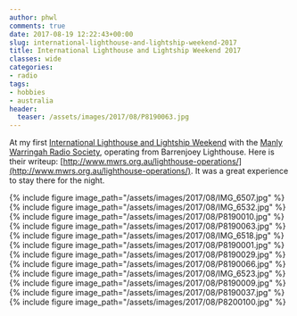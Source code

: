 ```yaml
---
author: phwl
comments: true
date: 2017-08-19 12:22:43+00:00
slug: international-lighthouse-and-lightship-weekend-2017
title: International Lighthouse and Lightship Weekend 2017
classes: wide
categories:
- radio
tags:
- hobbies
- australia
header:
  teaser: /assets/images/2017/08/P8190063.jpg
---
```


At my first [International Lighthouse and Lightship Weekend](https://illw.net/) with the [Manly Warringah Radio Society](http://www.mwrs.org.au/), operating from Barrenjoey Lighthouse. Here is their writeup: [http://www.mwrs.org.au/lighthouse-operations/](http://www.mwrs.org.au/lighthouse-operations/). It was a great experience to stay there for the night.

{% include figure image_path="/assets/images/2017/08/IMG_6507.jpg" %}
{% include figure image_path="/assets/images/2017/08/IMG_6532.jpg" %}
{% include figure image_path="/assets/images/2017/08/P8190010.jpg" %}
{% include figure image_path="/assets/images/2017/08/P8190063.jpg" %}
{% include figure image_path="/assets/images/2017/08/IMG_6518.jpg" %}
{% include figure image_path="/assets/images/2017/08/P8190001.jpg" %}
{% include figure image_path="/assets/images/2017/08/P8190029.jpg" %}
{% include figure image_path="/assets/images/2017/08/P8190066.jpg" %}
{% include figure image_path="/assets/images/2017/08/IMG_6523.jpg" %}
{% include figure image_path="/assets/images/2017/08/P8190009.jpg" %}
{% include figure image_path="/assets/images/2017/08/P8190037.jpg" %}
{% include figure image_path="/assets/images/2017/08/P8200100.jpg" %}
